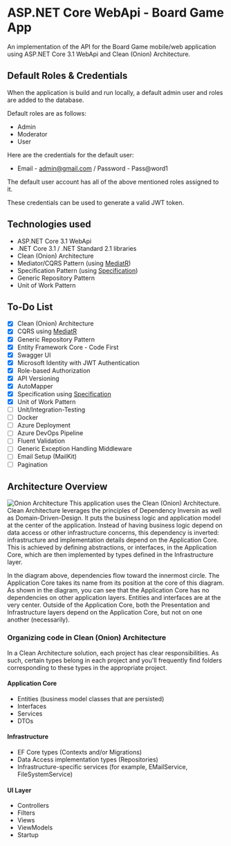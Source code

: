 # ASP.NET Core WebApi - Board Game App
An implementation of the API for the Board Game mobile/web application using ASP.NET Core 3.1 WebApi and Clean (Onion) Architecture.
## Default Roles & Credentials
When the application is build and run locally, a default admin user and roles are added to the database.

Default roles are as follows:
- Admin
- Moderator
- User

Here are the credentials for the default user:
- Email - admin@gmail.com / Password - Pass@word1

The default user account has all of the above mentioned roles assigned to it.

These credentials can be used to generate a valid JWT token.
## Technologies used
- ASP.NET Core 3.1 WebApi
- .NET Core 3.1 / .NET Standard 2.1 libraries
- Clean (Onion) Architecture
- Mediator/CQRS Pattern (using [MediatR](https://github.com/jbogard/MediatR))
- Specification Pattern (using [Specification](https://github.com/ardalis/Specification))
- Generic Repository Pattern
- Unit of Work Pattern
## To-Do List
- [x] Clean (Onion) Architecture
- [x] CQRS using [MediatR](https://github.com/jbogard/MediatR)
- [x] Generic Repository Pattern
- [x] Entity Framework Core - Code First
- [x] Swagger UI
- [x] Microsoft Identity with JWT Authentication
- [x] Role-based Authorization
- [x] API Versioning
- [x] AutoMapper
- [x] Specification using [Specification](https://github.com/ardalis/Specification)
- [x] Unit of Work Pattern
- [ ] Unit/Integration-Testing
- [ ] Docker
- [ ] Azure Deployment
- [ ] Azure DevOps Pipeline
- [ ] Fluent Validation
- [ ] Generic Exception Handling Middleware
- [ ] Email Setup (MailKit)
- [ ] Pagination
## Architecture Overview
![Onion Architecture](https://camo.githubusercontent.com/0e59a9d03c2d24ff031588265fdc00f6ccb8248f/68747470733a2f2f7777772e636f6465776974686d756b6573682e636f6d2f77702d636f6e74656e742f75706c6f6164732f323032302f30362f4f6e696f6e2d4172636869746563747572652d496e2d4153502e4e45542d436f72652e706e67)
This application uses the Clean (Onion) Architecture. Clean Architecture leverages the principles of Dependency Inversin as well as Domain-Driven-Design. It puts the business logic and application model at the center of the application. Instead of having business logic depend on data access or other infrastructure concerns, this dependency is inverted: infrastructure and implementation details depend on the Application Core. This is achieved by defining abstractions, or interfaces, in the Application Core, which are then implemented by types defined in the Infrastructure layer.

In the diagram above, dependencies flow toward the innermost circle. The Application Core takes its name from its position at the core of this diagram. As shown in the diagram, you can see that the Application Core has no dependencies on other application layers. Entities and interfaces are at the very center. Outside of the Application Core, both the Presentation and Infrastructure layers depend on the Application Core, but not on one another (necessarily).

### Organizing code in Clean (Onion) Architecture

In a Clean Architecture solution, each project has clear responsibilities. As such, certain types belong in each project and you'll frequently find folders corresponding to these types in the appropriate project.

#### Application Core

- Entities (business model classes that are persisted)
- Interfaces
- Services
- DTOs

#### Infrastructure
- EF Core types (Contexts and/or Migrations)
- Data Access implementation types (Repositories)
- Infrastructure-specific services (for example, EMailService, FileSystemService)

#### UI Layer
- Controllers
- Filters
- Views
- ViewModels
- Startup
